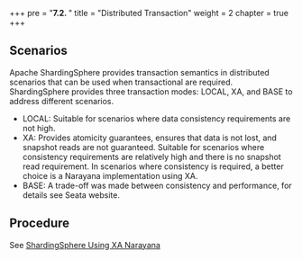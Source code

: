+++
pre = "<b>7.2. </b>"
title = "Distributed Transaction"
weight = 2
chapter = true
+++

## Scenarios

Apache ShardingSphere provides transaction semantics in distributed scenarios that can be used when transactional are required.
ShardingSphere provides three transaction modes: LOCAL, XA, and BASE to address different scenarios.

- LOCAL: Suitable for scenarios where data consistency requirements are not high.
- XA: Provides atomicity guarantees, ensures that data is not lost, and snapshot reads are not guaranteed. Suitable for scenarios where consistency requirements are relatively high and there is no snapshot read requirement. In scenarios where consistency is required, a better choice is a Narayana implementation using XA.
- BASE: A trade-off was made between consistency and performance, for details see Seata website.

## Procedure

See [ShardingSphere Using XA Narayana](en/user-manual/shardingsphere-jdbc/special-api/transaction/narayana.cn.md)